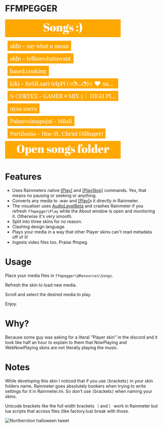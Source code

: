 ﻿# FFMPEGGER

![screenshot of ffmpegger skin](./preview.png)

# Features

- Uses Rainmeters native [\[Play\]](https://docs.rainmeter.net/manual/bangs/#Play) and [\[PlayStop\]](https://docs.rainmeter.net/manual/bangs/#PlayStop) commands. Yes, that means no pausing or seeking or anything.
- Converts any media to .wav and [\[Play\]](https://docs.rainmeter.net/manual/bangs/#Play)s it directly in Rainmeter.
- The visualiser uses [AudioLevelBeta](https://github.com/SnGmng/AudioLevelBeta/) and crashes Rainmeter if you refresh `ffmpegger\Play` while the About window is open and monitoring it. Otherwise it's very smooth.
- Split into three skins for no reason.
- Clashing design language.
- Plays your media in a way that other Player skins can't read metadata off of it!
- Ingests video files too. Praise ffmpeg.

# Usage

Place your media files in `ffmpegger\@Resources\Songs`.

Refresh the skin to load new media.

Scroll and select the desired media to play.

Enjoy.

# Why?

Because some guy was asking for a literal "Player skin" in the discord and it took like half an hour to explain to them that NowPlaying and WebNowPlaying skins are not literally playing the music.

# Notes

While developing this skin I noticed that if you use `[`brackets`]` in your skin folders name, Rainmeter goes absolutely bonkers when trying to write settings for it in Rainmeter.ini. So don't use `[`brackets`]` when naming your skins.

Unicode brackets like the full width brackets `［` and `］` work in Rainmeter but lua scripts that access files (like factory.lua) break with those.

![Northernlion halloween tweet](https://user-images.githubusercontent.com/93496808/213417133-2b32d931-b722-4975-b036-705ba712a33d.png)

